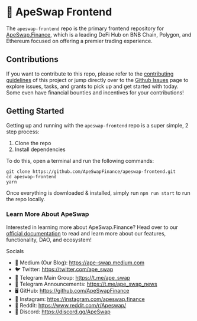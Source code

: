 # 🍌 ApeSwap Frontend

The `apeswap-frontend` repo is the primary frontend repository for [ApeSwap.Finance](https://apeswap.finance), which is a leading DeFi Hub on BNB Chain, Polygon, and Ethereum focused on offering a premier trading experience.

## Contributions

If you want to contribute to this repo, please refer to the [contributing guidelines](./CONTRIBUTING.md) of this project or jump directly over to the [Github Issues](https://github.com/ApeSwapFinance/apeswap-frontend/issues) page to explore issues, tasks, and grants to pick up and get started with today. Some even have financial bounties and incentives for your contributions!

## Getting Started

Getting up and running with the `apeswap-frontend` repo is a super simple, 2 step process:

1. Clone the repo
2. Install dependencies

To do this, open a terminal and run the following commands:

```
git clone https://github.com/ApeSwapFinance/apeswap-frontend.git
cd apeswap-frontend
yarn
```

Once everything is downloaded & installed, simply run `npm run start` to run the repo locally.

### Learn More About ApeSwap

Interested in learning more about ApeSwap.Finance? Head over to our [official documentation](https://apeswap.gitbook.io/apeswap-finance/welcome/master) to read and learn more about our features, functionality, DAO, and ecosystem!

Socials

- 📰 Medium (Our Blog): https://ape-swap.medium.com
- 🐦 Twitter: https://twitter.com/ape_swap
- 💬 Telegram Main Group: https://t.me/ape_swap
- 💬 Telegram Announcements: https://t.me/ape_swap_news
- 🖥 GitHub: https://github.com/ApeSwapFinance
- 🤳 Instagram: https://instagram.com/apeswap.finance
- 🤩 Reddit: https://www.reddit.com/r/Apeswap/
- 👾 Discord: https://discord.gg/ApeSwap
